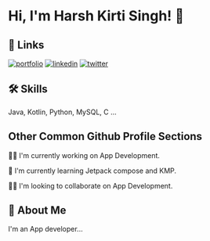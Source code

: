 
# Hi, I'm Harsh Kirti Singh! 👋


## 🔗 Links
[![portfolio](https://img.shields.io/badge/my_portfolio-000?style=for-the-badge&logo=ko-fi&logoColor=white)](https://bento.me/harshivam)
[![linkedin](https://img.shields.io/badge/linkedin-0A66C2?style=for-the-badge&logo=linkedin&logoColor=white)](https://www.linkedin.com/harshivam)
[![twitter](https://img.shields.io/badge/twitter-1DA1F2?style=for-the-badge&logo=twitter&logoColor=white)](https://twitter.com/harshivam)


## 🛠 Skills
Java, Kotlin, Python, MySQL, C ...


## Other Common Github Profile Sections
👩‍💻 I'm currently working on App Development.

🧠 I'm currently learning Jetpack compose and KMP.

👯‍♀️ I'm looking to collaborate on App Development.


## 🚀 About Me
I'm an App developer...

